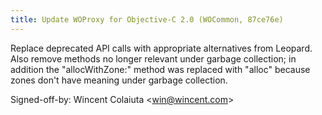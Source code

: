 ```yaml
---
title: Update WOProxy for Objective-C 2.0 (WOCommon, 87ce76e)
---
```


Replace deprecated API calls with appropriate alternatives from Leopard. Also remove methods no longer relevant under garbage collection; in addition the "allocWithZone:" method was replaced with "alloc" because zones don't have meaning under garbage collection.

Signed-off-by: Wincent Colaiuta &lt;win@wincent.com&gt;
